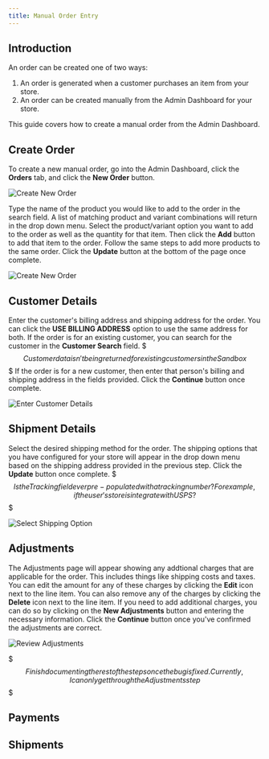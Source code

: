 ```yaml
---
title: Manual Order Entry
---
```


## Introduction

An order can be created one of two ways: 

1. An order is generated when a customer purchases an item from your store.
2. An order can be created manually from the Admin Dashboard for your store. 

This guide covers how to create a manual order from the Admin Dashboard. 

## Create Order

To create a new manual order, go into the Admin Dashboard, click the **Orders** tab, and click the **New Order** button.

![Create New Order](/images/user/create_new_order.jpg)

Type the name of the product you would like to add to the order in the search field. A list of matching product and variant combinations will return in the drop down menu. Select the product/variant option you want to add to the order as well as the quantity for that item. Then click the **Add** button to add that item to the order. Follow the same steps to add more products to the same order. Click the **Update** button at the bottom of the page once complete.

![Create New Order](/images/user/order_product_search.jpg)

## Customer Details

Enter the customer's billing address and shipping address for the order. You can click the **USE BILLING ADDRESS** option to use the same address for both. If the order is for an existing customer, you can search for the customer in the **Customer Search** field. $$$Customer data isn't being returned for existing customers in the Sandbox$$$ If the order is for a new customer, then enter that person's billing and shipping address in the fields provided. Click the **Continue** button once complete.


![Enter Customer Details](/images/user/order_customer_details.jpg)

## Shipment Details

Select the desired shipping method for the order. The shipping options that you have configured for your store will appear in the drop down menu based on the shipping address provided in the previous step. Click the **Update** button once complete. $$$Is the Tracking field ever pre-populated with a tracking number?For example, if the user's store is integrate with USPS?$$$

![Select Shipping Option](/images/user/select_shipping.jpg)

## Adjustments

The Adjustments page will appear showing any addtional charges that are applicable for the order. This includes things like shipping costs and taxes. You can edit the amount for any of these charges by clicking the **Edit** icon next to the line item. You can also remove any of the charges by clicking the **Delete** icon next to the line item. If you need to add additional charges, you can do so by clicking on the **New Adjustments** button and entering the necessary information. Click the **Continue** button once you've confirmed the adjustments are correct. 

![Review Adjustments](/images/user/order_adjustments.jpg)

$$$Finish documenting the rest of the steps once the bug is fixed. Currently, I can only get through the Adjustments step$$$

## Payments

## Shipments